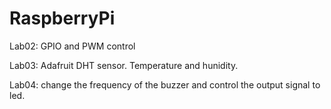 # RaspberryPi

Lab02:
GPIO and PWM control

Lab03:
Adafruit DHT sensor. Temperature and hunidity.

Lab04:
change the frequency of the buzzer and control the output signal to led.
